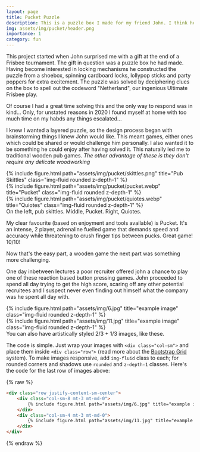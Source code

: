```yaml
---
layout: page
title: Pucket Puzzle
description: This is a puzzle box I made for my friend John. I think he's yet to crack it but maybe if he finds this site he'll get a clue!
img: assets/img/pucket/header.png
importance: 1
category: fun
---
```


This project started when John surprised me with a gift at the end of a Frisbee tournament. The gift in question was a puzzle box he had made. Having become interested in locking mechanisms he constructed the puzzle from a shoebox, spinning cardboard locks, lollypop sticks and party poppers for extra excitement. The puzzle was solved by deciphering clues on the box to spell out the codeword "Netherland", our ingenious Ultimate Frisbee play.

Of course I had a great time solving this and the only way to respond was in kind... Only, for unstated reasons in 2020 I found myself at home with too much time on my habds any things escalated...

I knew I wanted a layered puzzle, so the design process began with brainstorming things I knew John would like. This meant games, either ones which could be shared or would challenge him personally. I also wanted it to be something he could enjoy after having solved it. This naturally led me to traditional wooden pub games. _The other advantage of these is they don't require any delicate woodworking_

<div class="row">
    <div class="col-sm mt-3 mt-md-0">
        {% include figure.html path="assets/img/pucket/skittles.png" title="Pub Skittles" class="img-fluid rounded z-depth-1" %}
    </div>
    <div class="col-sm mt-3 mt-md-0">
        {% include figure.html path="assets/img/pucket/pucket.webp" title="Pucket" class="img-fluid rounded z-depth-1" %}
    </div>
    <div class="col-sm mt-3 mt-md-0">
        {% include figure.html path="assets/img/pucket/quiotes.webp" title="Quiotes" class="img-fluid rounded z-depth-1" %}
    </div>
</div>
<div class="caption">
    On the left, pub skittles. Middle, Pucket. Right, Quiotes.
</div>

My clear favourite (based on enjoyment and tools available) is Pucket. It's an intense, 2 player, adrenaline fuelled game that demands speed and accuracy while threatening to crush finger tips between pucks. Great game! 10/10! 

Now that's the easy part, a wooden game the next part was something more challenging. 

One day inbetween lectures a poor recruiter offered john a chance to play one of these reaction based button pressing games. John proceeded to spend all day trying to get the high score, scaring off any other potential recruitees and I suspect never even finding out himself what the company was he spent all day with.

<div class="row justify-content-sm-center"fgx>
    <div class="col-sm-8 mt-3 mt-md-0">
        {% include figure.html path="assets/img/6.jpg" title="example image" class="img-fluid rounded z-depth-1" %}
    </div>
    <div class="col-sm-4 mt-3 mt-md-0">
        {% include figure.html path="assets/img/11.jpg" title="example image" class="img-fluid rounded z-depth-1" %}
    </div>
</div>
<div class="caption">
    You can also have artistically styled 2/3 + 1/3 images, like these.
</div>


The code is simple.
Just wrap your images with `<div class="col-sm">` and place them inside `<div class="row">` (read more about the <a href="https://getbootstrap.com/docs/4.4/layout/grid/">Bootstrap Grid</a> system).
To make images responsive, add `img-fluid` class to each; for rounded corners and shadows use `rounded` and `z-depth-1` classes.
Here's the code for the last row of images above:

{% raw %}
```html
<div class="row justify-content-sm-center">
    <div class="col-sm-8 mt-3 mt-md-0">
        {% include figure.html path="assets/img/6.jpg" title="example image" class="img-fluid rounded z-depth-1" %}
    </div>
    <div class="col-sm-4 mt-3 mt-md-0">
        {% include figure.html path="assets/img/11.jpg" title="example image" class="img-fluid rounded z-depth-1" %}
    </div>
</div>
```
{% endraw %}
